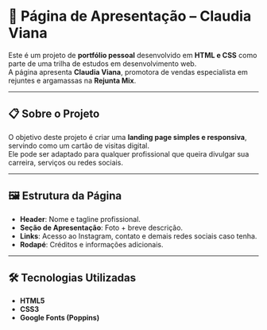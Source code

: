 # 🌟 Página de Apresentação – Claudia Viana

Este é um projeto de **portfólio pessoal** desenvolvido em **HTML e CSS** como parte de uma trilha de estudos em desenvolvimento web.  
A página apresenta **Claudia Viana**, promotora de vendas especialista em rejuntes e argamassas na **Rejunta Mix**.

---

## 📋 Sobre o Projeto
O objetivo deste projeto é criar uma **landing page simples e responsiva**, servindo como um cartão de visitas digital.  
Ele pode ser adaptado para qualquer profissional que queira divulgar sua carreira, serviços ou redes sociais.

---

## 🖼️ Estrutura da Página
- **Header**: Nome e tagline profissional.  
- **Seção de Apresentação**: Foto + breve descrição.  
- **Links**: Acesso ao Instagram, contato e demais redes sociais caso tenha.
- **Rodapé**: Créditos e informações adicionais.  

---

## 🛠️ Tecnologias Utilizadas
- **HTML5**  
- **CSS3**  
- **Google Fonts (Poppins)**  
